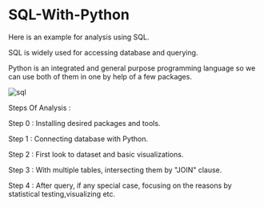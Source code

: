 # SQL-With-Python

Here is an example for analysis using SQL.

SQL is widely used for accessing database and querying.

Python is an integrated and general purpose programming language so we can use both of them in one by help of a few packages.

![sql](https://user-images.githubusercontent.com/38746955/230404104-4e24320c-ddb3-4a38-952c-6bd232031504.png)

Steps Of Analysis :

Step 0 : Installing desired packages and tools.

Step 1 : Connecting database with Python.

Step 2 : First look to dataset and basic visualizations.

Step 3 : With multiple tables, intersecting them by "JOIN" clause.

Step 4 : After query, if any special case, focusing on the reasons by statistical testing,visualizing etc.
